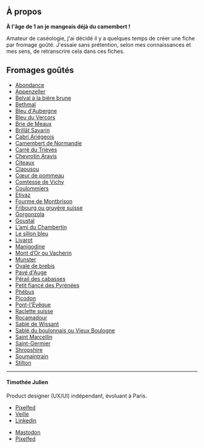 ## À propos
**À l'âge de 1 an je mangeais déjà du camembert !** 

Amateur de caséologie, j'ai décidé il y a quelques temps de créer une fiche par fromage goûté. J'essaie sans prétention, selon mes connaissances et mes sens, de retranscrire cela dans ces fiches.
## Fromages goûtés
- [Abondance](./abondance.md)
- [Appenzeller](./appenzeller.md)
- [Belval à la bière brune](./belval-a-la-biere-brune.md)
- [Bethmal](./bethmale.md)
- [Bleu d'Aubergne](./bleu-auvergne.md)
- [Bleu du Vercors](./bleu-du-vercors.md)
- [Brie de Meaux](./brie-de-meaux.md)
- [Brillât Savarin](./brillat-savarin.md)
- [Cabri Ariégeois](./cabri-ariegeois.md)
- [Camembert de Normandie](./camembert-de-normandie.md)
- [Carré du Trièves](./carre-du-trieves.md)
- [Chevrotin Aravis](./chevrotin-aravis.md)
- [Citeaux](./citeaux.md)
- [Claousou](./claousou.md)
- [Cœur de pommeau](./coeur-de-pommeau.md)
- [Comtesse de Vichy](./comtesse-de-vichy.md)
- [Coulommiers](./coulommiers.md)
- [Etivaz](./etivaz.md)
- [Fourme de Montbrison](./fourme-de-montbrison.md)
- [Fribourg ou gruyère suisse](./fribourg-ou-gruyere-suisse.md)
- [Gorgonzola](./gorgonzola.md)
- [Goustal](./goustal.md)
- [L’ami du Chambertin](./lami-du-chambertin.md)
- [Le sillon bleu](./le-sillon-bleu.md)
- [Livarot](./livarot.md)
- [Manigodine](./manigodine.md)
- [Mont d’Or ou Vacherin](./mont-dor-ou-vacherin.md)
- [Munster](./munster.md)
- [Ovale de brebis](./ovale-Brebis.md)
- [Pavé d'Auge](./pave-dauge.md)
- [Pérail des cabasses](./perail-des-cabasses.md)
- [Petit fiancé des Pyrénées](./petit-fiance-des-pyrenees.md)
- [Phébus](./phebus.md)
- [Picodon](./picodon.md)
- [Pont-l'Évêque](./pont-leveque.md)
- [Raclette suisse](./raclette-suisse.md)
- [Rocamadour](./rocamadour.md)
- [Sablé de Wissant](./sable-de-wissant.md)
- [Sablé du boulonnais ou Vieux Boulogne](./sable-du-boulonnais-ou-vieux-boulogne.md)
- [Saint Marcellin](./saint-marcellin.md)
- [Saint-Germier](./saint-germier.md)
- [Shropshire](./shropshire.md)
- [Soumaintrain](./soumaintrain.md)
- [Stilton](./stilton.md)

---
#### Timothée Julien
Product designer (UX/UI) indépendant, évoluant à Paris.
* <a href="https://timotheejulien.fr" target="_blank">Pixelfed</a>
* <a href="https://bookmarks.timotheejulien.fr/guest/links" target="_blank">Veille</a>
* <a href="https://www.linkedin.com/in/timotheejulien/" target="_blank">Linkedin</a>
- <a href="https://mastodon.timotheejulien.fr/@tim" target="_blank" rel="me">Mastodon</a>
- <a href="https://pixelfed.social/timothee" target="_blank">Pixelfed</a>